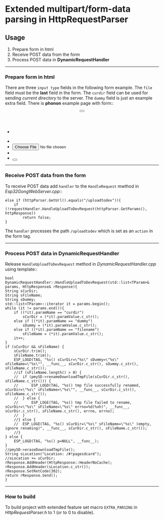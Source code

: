 # Extended **multipart/form-data** parsing in **HttpRequestParser**


## Usage

1. Prepare form in html
2. Receive POST data from the form
3. Process POST data in **DynamicRequestHandler**

---

### Prepare form in html

There are three ``input type`` fields in the following form example. The ``file`` field must be the **last** field in the form. The ``curdir`` field can be used for sending *current directory* to the server. The ``dummy`` field is just an example extra field. There is **phonon** example page with form::

<pagesdcard data-page="true">
	<header class="header-bar">
		<button class="btn icon icon-arrow-back pull-left" data-navigation="$previous-page"></button>
		<div class="center">
			<h6 class="title" data-i18n="text: SDCard"></h6>
		</div>
	</header>
	<div class="content">
		<div class="padded-full">
			<ul class="list">
				<li class="divider" id="curdir"></li>
				<div id='dirlist' data-i18n="text: Loading">
				</div>
			</ul>
		</div>
		<div class="padded-full">
			<!-- action as in ::OnReceiveBegin() -->
			<form method='POST' action='/uploadtodev' enctype='multipart/form-data' id='uploadform'>
				<ul class="list">
					<li class="divider" data-i18n="text: UploadToDev"></li>
					<span class="padded-list" data-i18n="text: SelectFile"></span>
					<li>
						<input type='hidden' name='curdir' id='uploaddir'/>
						<input type='hidden' name='dummy' id='uploaddummy'/>
						<input class="padded-full" type="file" name="userfile" id='uploadfilename' accept=".*"/>
					</li>
					<li>
						<span class="padded-list"><font color="red" id="uploaderror"></font></span>
					</li>
					<li>
						<button class="btn btn-submit primary" type='button' id='uploadbtn' data-i18n="text: Upload"></button>
					</li>
				</ul>
			</form>
		</div>
	</div>
</pagesdcard>

---

### Receive POST data from the form

To receive POST data add ``handler`` to the ``HandleRequest`` mwthod in *Esp32GongWebServer.cpp*::

	else if (httpParser.GetUrl().equals("/uploadtodev")){
		if (!requestHandler.HandleUploadToDevRequest(httpParser.GetParams(), httpResponse))
			return false;
	} 

The ``handler`` processes the path ``/uploadtodev`` which is set as an ``action`` in the form tag.


---

### Process POST data in **DynamicRequestHandler**

Release ``HandleUploadToDevRequest`` method in *DynamicRequestHandler.cpp* using template::

    bool DynamicRequestHandler::HandleUploadToDevRequest(std::list<TParam>& params, HttpResponse& rResponse){
	String sCurDir;
	String sFileName;
	String sDummy;
	std::list<TParam>::iterator it = params.begin();
	while (it != params.end()){
		if ((*it).paramName == "curdir")
			sCurDir = (*it).paramValue.c_str();
		else if ((*it).paramName == "dummy")
			sDummy = (*it).paramValue.c_str();
		else if ((*it).paramName == "filename")
			sFileName = (*it).paramValue.c_str();
		it++;
	}
	if (sCurDir && sFileName) {
		sCurDir.trim();
		sFileName.trim();
		ESP_LOGD(TAG, "%s() sCurDir=\"%s\" sDummy=\"%s\" sFileName=\"%s\"", __func__, sCurDir.c_str(), sDummy.c_str(), sFileName.c_str());
		//if (sFileName.length() > 0) {
		//	if (pmySD->renameDownloadTmpFile(sCurDir.c_str(), sFileName.c_str())) {
		//		ESP_LOGD(TAG, "%s() tmp file successfully renamed, sCurDir=\"%s\" sFileName=\"%s\"", __func__, sCurDir.c_str(), sFileName.c_str());
		//	} else {
		//		ESP_LOGE(TAG, "%s() tmp file failed to rename, sCurDir=\"%s\" sFileName=\"%s\" errno=%d(%xh)", __func__, sCurDir.c_str(), sFileName.c_str(), errno, errno);
		//	}
		//} else {
		//	ESP_LOGE(TAG, "%s() sCurDir=\"%s\" sFileName=\"%s\" (empty, ignore renaming)", __func__, sCurDir.c_str(), sFileName.c_str());
		//}
	} else {
		ESP_LOGD(TAG, "%s() p=NULL", __func__);
	}
	//pmySD->eraseDownloadTmpFile();
	String sLocation("Location: /#!pagesdcard");
	//sLocation += sCurDir;
	rResponse.AddHeader(HttpResponse::HeaderNoCache);
	rResponse.AddHeader(sLocation.c_str());
	rResponse.SetRetCode(302);
	return rResponse.Send();
    }


---

### How to build

To build project with extended feature set macro ``EXTRA_PARSING`` in *HttpRequestParser.h* to 1 (or to 0 to disable).

